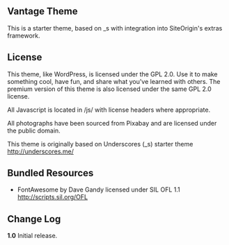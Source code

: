 Vantage Theme
---------------
This is a starter theme, based on _s with integration into SiteOrigin's extras framework.


License
---------------
This theme, like WordPress, is licensed under the GPL 2.0. Use it to make something cool, have fun, and share what you've learned with others. The premium version of this theme is also licensed under the same GPL 2.0 license.

All Javascript is located in /js/ with license headers where appropriate.

All photographs have been sourced from Pixabay and are licensed under the public domain.

This theme is originally based on Underscores (_s) starter theme http://underscores.me/

Bundled Resources
---------------
* FontAwesome by Dave Gandy licensed under SIL OFL 1.1 <http://scripts.sil.org/OFL>

Change Log
---------------

**1.0**
Initial release.